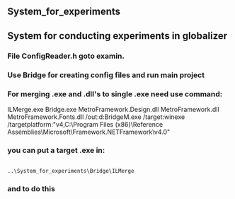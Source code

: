 ## System_for_experiments

## System for conducting experiments in globalizer

### File ConfigReader.h goto examin. 

### Use Bridge for creating config files and run main project 

### For merging .exe and .dll's to single .exe need use command:
ILMerge.exe Bridge.exe MetroFramework.Design.dll MetroFramework.dll MetroFramework.Fonts.dll /out:d:BridgeM.exe /target:winexe /targetplatform:"v4,C:\Program Files (x86)\Reference Assemblies\Microsoft\Framework\.NETFramework\v4.0"
### you can put a target .exe in: 
                                                  ..\System_for_experiments\Bridge\ILMerge 
### and to do this